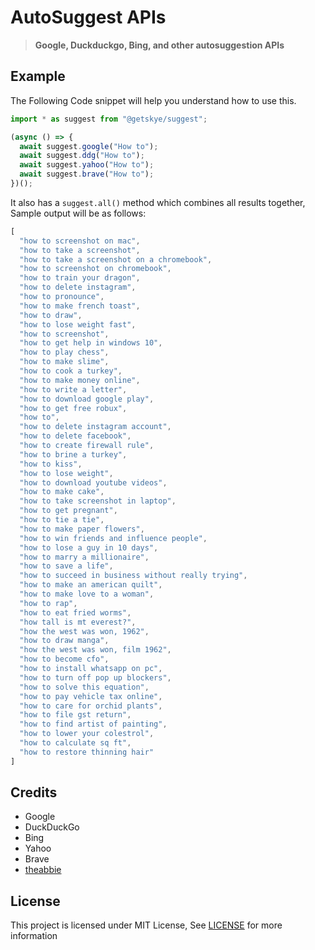 # AutoSuggest APIs

>**Google, Duckduckgo, Bing, and other autosuggestion APIs**

## Example

The Following Code snippet will help you understand how to use this.

```ts
import * as suggest from "@getskye/suggest";

(async () => {
  await suggest.google("How to");
  await suggest.ddg("How to");
  await suggest.yahoo("How to");
  await suggest.brave("How to");
})();
```

It also has a `suggest.all()` method which combines all results together, Sample output will be as follows:

```js
[
  "how to screenshot on mac",
  "how to take a screenshot",
  "how to take a screenshot on a chromebook",
  "how to screenshot on chromebook",
  "how to train your dragon",
  "how to delete instagram",
  "how to pronounce",
  "how to make french toast",
  "how to draw",
  "how to lose weight fast",
  "how to screenshot",
  "how to get help in windows 10",
  "how to play chess",
  "how to make slime",
  "how to cook a turkey",
  "how to make money online",
  "how to write a letter",
  "how to download google play",
  "how to get free robux",
  "how to",
  "how to delete instagram account",
  "how to delete facebook",
  "how to create firewall rule",
  "how to brine a turkey",
  "how to kiss",
  "how to lose weight",
  "how to download youtube videos",
  "how to make cake",
  "how to take screenshot in laptop",
  "how to get pregnant",
  "how to tie a tie",
  "how to make paper flowers",
  "how to win friends and influence people",
  "how to lose a guy in 10 days",
  "how to marry a millionaire",
  "how to save a life",
  "how to succeed in business without really trying",
  "how to make an american quilt",
  "how to make love to a woman",
  "how to rap",
  "how to eat fried worms",
  "how tall is mt everest?",
  "how the west was won, 1962",
  "how to draw manga",
  "how the west was won, film 1962",
  "how to become cfo",
  "how to install whatsapp on pc",
  "how to turn off pop up blockers",
  "how to solve this equation",
  "how to pay vehicle tax online",
  "how to care for orchid plants",
  "how to file gst return",
  "how to find artist of painting",
  "how to lower your colestrol",
  "how to calculate sq ft",
  "how to restore thinning hair"
]
```

## Credits

* Google
* DuckDuckGo
* Bing
* Yahoo
* Brave
* [theabbie](https://github.com/theabbie/suggest)

## License

This project is licensed under MIT License, See [LICENSE](/LICENSE) for more information


